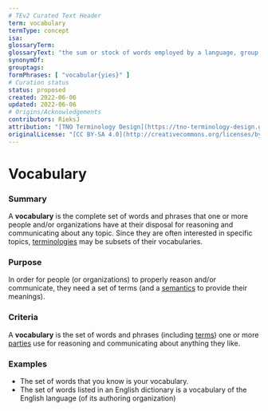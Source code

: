 ```yaml
---
# TEv2 Curated Text Header
term: vocabulary
termType: concept
isa:
glossaryTerm:
glossaryText: "the sum or stock of words employed by a language, group, individual, or work or in a field of knowledge."
synonymOf:
grouptags:
formPhrases: [ "vocabular{yies}" ]
# Curation status
status: proposed
created: 2022-06-06
updated: 2022-06-06
# Origins/Acknowledgements
contributors: RieksJ
attribution: "[TNO Terminology Design](https://tno-terminology-design.github.io/tev2-specifications/docs)"
originalLicense: "[CC BY-SA 4.0](http://creativecommons.org/licenses/by-sa/4.0/?ref=chooser-v1)"
---
```


# Vocabulary

### Summary
A **vocabulary** is the complete set of words and phrases that one or more people and/or organizations have at their disposal for reasoning and communicating about any topic. Since they are often interested in specific topics, [terminologies](@) may be subsets of their vocabularies.

### Purpose
In order for people (or organizations) to properly reason and/or communicate, they need a set of terms (and a [semantics](@) to provide their meanings).

### Criteria
A **vocabulary** is the set of words and phrases (including [terms](@)) one or more [parties](@) use for reasoning and communicating about anything they like.

### Examples

- The set of words that you know is your vocabulary.
- The set of words listed in an English dictionary is a vocabulary of the English language (of its authoring organization)